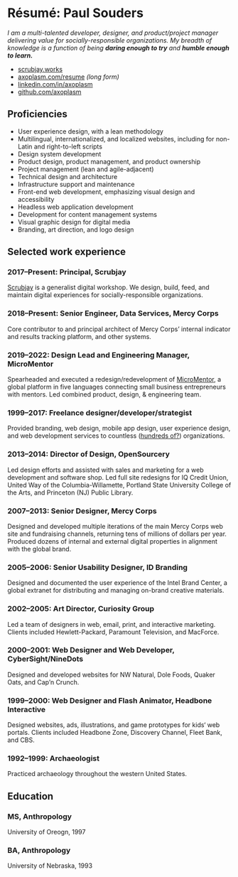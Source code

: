 Résumé: Paul Souders 
====================

*I am a multi-talented developer, designer, and product/project manager delivering value for socially-responsible organizations. My breadth of knowledge is a function of being __daring enough to try__ and __humble enough to learn.__*

* [scrubjay.works](//scrubjay.works)
* [axoplasm.com/resume](//axoplasm.com/resume) *(long form)*
* [linkedin.com/in/axoplasm](//www.linkedin.com/in/axoplasm/)
* [github.com/axoplasm](//github.com/axoplasm/)


Proficiencies
-------------

- User experience design, with a lean methodology
- Multilingual, internationalized, and localized websites, including for non-Latin and right-to-left scripts
- Design system development
- Product design, product management, and product ownership
- Project management (lean and agile-adjacent)
- Technical design and architecture
- Infrastructure support and maintenance
- Front-end web development, emphasizing visual design and accessibility
- Headless web application development
- Development for content management systems
- Visual graphic design for digital media
- Branding, art direction, and logo design


Selected work experience
------------------------

### 2017–Present: __Principal, Scrubjay__

[Scrubjay](//scrubjay.works) is a generalist digital workshop. We design, build, feed, and maintain digital experiences for socially-responsible organizations. 

### 2018–Present: __Senior Engineer, Data Services, Mercy Corps__

 Core contributor to and principal architect of Mercy Corps’ internal indicator and results tracking platform, and other systems. 

### 2019–2022: __Design Lead and Engineering Manager, MicroMentor__

Spearheaded and executed a redesign/redevelopment of [MicroMentor](//micromentor.org), a global platform in five languages connecting small business entrepreneurs with mentors. Led combined product, design, & engineering team.

### 1999–2017: __Freelance designer/developer/strategist__

Provided branding, web design, mobile app design, user experience design, and web development services to countless ([hundreds of?](//github.com/axoplasm/axoplasm/blob/main/web-things.md)) organizations. 


### 2013–2014: __Director of Design, OpenSourcery__

Led design efforts and assisted with sales and marketing for a web development and software shop. Led full site redesigns for IQ Credit Union, United Way of the Columbia-Willamette, Portland State University College of the Arts, and Princeton (NJ) Public Library.

### 2007–2013: __Senior Designer, Mercy Corps__

Designed and developed multiple iterations of the main Mercy Corps web site and fundraising channels, returning tens of millions of dollars per year. Produced dozens of internal and external digital properties in alignment with the global brand.  

### 2005–2006: __Senior Usability Designer, ID Branding__

Designed and documented the user experience of the Intel Brand Center, a global extranet for distributing and managing on-brand creative materials.


### 2002–2005: __Art Director, Curiosity Group__

Led a team of designers in web, email, print, and interactive marketing. Clients included Hewlett-Packard, Paramount Television, and MacForce.


### 2000–2001: __Web Designer and Web Developer, CyberSight/NineDots__

Designed and developed websites for NW Natural, Dole Foods, Quaker Oats, and Cap’n Crunch. 


### 1999–2000: __Web Designer and Flash Animator, Headbone Interactive__

Designed websites, ads, illustrations, and game prototypes for kids‘ web portals. Clients included Headbone Zone, Discovery Channel, Fleet Bank, and CBS.


### 1992–1999: Archaeologist

Practiced archaeology throughout the western United States.


Education
---------

### MS, Anthropology

University of Oreogn, 1997


### BA, Anthropology

University of Nebraska, 1993
